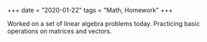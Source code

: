 +++
date = "2020-01-22"
tags = "Math, Homework"
+++

Worked on a set of linear algebra problems today. Practicing basic operations on matrices and vectors.